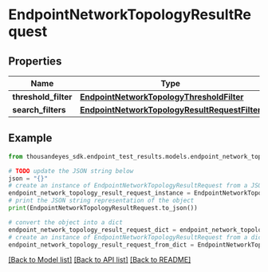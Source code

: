 # EndpointNetworkTopologyResultRequest


## Properties

Name | Type | Description | Notes
------------ | ------------- | ------------- | -------------
**threshold_filter** | [**EndpointNetworkTopologyThresholdFilter**](EndpointNetworkTopologyThresholdFilter.md) |  | [optional] 
**search_filters** | [**EndpointNetworkTopologyResultRequestFilter**](EndpointNetworkTopologyResultRequestFilter.md) |  | [optional] 

## Example

```python
from thousandeyes_sdk.endpoint_test_results.models.endpoint_network_topology_result_request import EndpointNetworkTopologyResultRequest

# TODO update the JSON string below
json = "{}"
# create an instance of EndpointNetworkTopologyResultRequest from a JSON string
endpoint_network_topology_result_request_instance = EndpointNetworkTopologyResultRequest.from_json(json)
# print the JSON string representation of the object
print(EndpointNetworkTopologyResultRequest.to_json())

# convert the object into a dict
endpoint_network_topology_result_request_dict = endpoint_network_topology_result_request_instance.to_dict()
# create an instance of EndpointNetworkTopologyResultRequest from a dict
endpoint_network_topology_result_request_from_dict = EndpointNetworkTopologyResultRequest.from_dict(endpoint_network_topology_result_request_dict)
```
[[Back to Model list]](../README.md#documentation-for-models) [[Back to API list]](../README.md#documentation-for-api-endpoints) [[Back to README]](../README.md)


